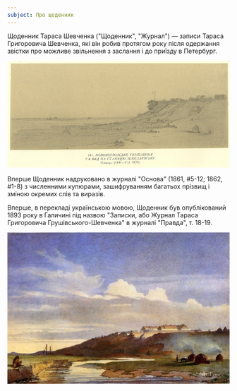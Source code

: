 ```yaml
---
subject: Про щоденник
---
```


Щоденник Тараса Шевченка ("Щоденник", "Журнал") — записи Тараса
Григоровича Шевченка, які він робив протягом року після одержання
звістки про можливе звільнення з заслання і до приїзду в Петербург.

<img src="about/fort-shevchenko.jpg" alt="">

Вперше Щоденник надруковано в журналі "Основа" (1861, #5-12; 1862,
\#1-8) з численними купюрами, зашифруванням багатьох прізвищ і зміною
окремих слів та виразів.

Вперше, в перекладі українською мовою, Щоденник був опублікований 1893
року в Галичині під назвою "Записки, або Журнал Тараса Григоровича
Грушівського-Шевченка" в журналі "Правда", т. 18-19.

<img src="about/view-of-the-irgyzkala-fort-1850.jpg"
 alt="The View of The Irgyzkala Fort, 1850">
